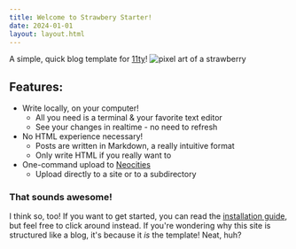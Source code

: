 ```yaml
---
title: Welcome to Strawbery Starter!
date: 2024-01-01
layout: layout.html
---
```

A simple, quick blog template for [11ty](https://www.11ty.dev/)!
![pixel art of a strawberry](/assets/images/berrysprite.png)

## Features:
- Write locally, on your computer!
    - All you need is a terminal & your favorite text editor
    - See your changes in realtime - no need to refresh
- No HTML experience necessary!
    - Posts are written in Markdown, a really intuitive format
    - Only write HTML if you really want to
- One-command upload to [Neocities](https://neocities.org/)
    - Upload directly to a site or to a subdirectory


### That sounds awesome!
I think so, too! If you want to get started, you can read the [installation guide](posts/installation), but feel free to click around instead. If you're wondering why this site is structured like a blog, it's because it *is* the template! Neat, huh?